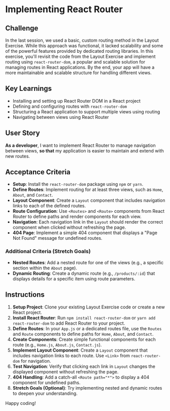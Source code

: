 # Implementing React Router

## Challenge

In the last session, we used a basic, custom routing method in the Layout Exercise. While this approach was functional, it lacked scalability and some of the powerful features provided by dedicated routing libraries. In this exercise, you'll revisit the code from the Layout Exercise and implement routing using `react-router-dom`, a popular and scalable solution for managing routes in React applications. By the end, your app will have a more maintainable and scalable structure for handling different views.

## Key Learnings

- Installing and setting up React Router DOM in a React project
- Defining and configuring routes with `react-router-dom`
- Structuring a React application to support multiple views using routing
- Navigating between views using React Router

## User Story

**As a developer**, I want to implement React Router to manage navigation between views, **so that** my application is easier to maintain and extend with new routes.

## Acceptance Criteria

- **Setup**: Install the `react-router-dom` package using `npm` or `yarn`.
- **Define Routes**: Implement routing for at least three views, such as `Home`, `About`, and `Contact`.
- **Layout Component**: Create a `Layout` component that includes navigation links to each of the defined routes.
- **Route Configuration**: Use `<Routes>` and `<Route>` components from React Router to define paths and render components for each view.
- **Navigation**: Each navigation link in the `Layout` should render the correct component when clicked without refreshing the page.
- **404 Page**: Implement a simple 404 component that displays a "Page Not Found" message for undefined routes.

### Additional Criteria (Stretch Goals)

- **Nested Routes**: Add a nested route for one of the views (e.g., a specific section within the `About` page).
- **Dynamic Routing**: Create a dynamic route (e.g., `/products/:id`) that displays details for a specific item using route parameters.

## Instructions

1. **Setup Project**: Clone your existing Layout Exercise code or create a new React project.
2. **Install React Router**: Run `npm install react-router-dom` or `yarn add react-router-dom` to add React Router to your project.
3. **Define Routes**: In your `App.js` or a dedicated routes file, use the `Routes` and `Route` components to define paths for `Home`, `About`, and `Contact`.
4. **Create Components**: Create simple functional components for each route (e.g., `Home.js`, `About.js`, `Contact.js`).
5. **Implement Layout Component**: Create a `Layout` component that includes navigation links to each route. Use `<Link>` from `react-router-dom` for navigation.
6. **Test Navigation**: Verify that clicking each link in `Layout` changes the displayed component without refreshing the page.
7. **404 Handling**: Add a catch-all `<Route path="*">` to display a 404 component for undefined paths.
8. **Stretch Goals (Optional)**: Try implementing nested and dynamic routes to deepen your understanding.

Happy coding!
